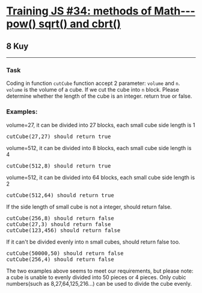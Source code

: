 <h1><a href="https://www.codewars.com/kata/5733f948d780e27df6000e33">Training JS #34: methods of Math---pow() sqrt() and cbrt()</a></h1>
<h2>8 Kuy</h2>
<hr>

<h3>Task</h3>

<p>Coding in function <code>cutCube</code> function accept 2 parameter: <code>volume</code> and <code>n</code>. 
<code>volume</code> is the volume of a cube. If we cut the cube into <code>n</code> block. 
Please determine whether the length of the cube is an integer. return true or false.</p>

<h3>Examples:</h3>
<p>volume=27, it can be divided into 27 blocks, each small cube side length is 1</p>
<pre>
cutCube(27,27) should return true
</pre>
<p>volume=512, it can be divided into 8 blocks, each small cube side length is 4</p>
<pre>
cutCube(512,8) should return true
</pre>
<p>volume=512, it can be divided into 64 blocks, each small cube side length is 2</p>
<pre>
cutCube(512,64) should return true
</pre>
<p>If the side length of small cube is not a integer, should return false.</p>
<pre>
cutCube(256,8) should return false
cutCube(27,3) should return false
cutCube(123,456) should return false
</pre>
<p>If it can't be divided evenly into n small cubes, should return false too.</p>
<pre>
cutCube(50000,50) should return false
cutCube(256,4) should return false
</pre>
<p>The two examples above seems to meet our requirements, but please note: 
a cube is unable to evenly divided into 50 pieces or 4 pieces. 
Only cubic numbers(such as 8,27,64,125,216...) can be used to divide the cube evenly.</p>